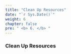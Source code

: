 ```yaml
---
title: "Clean Up Resources"
date: "`r Sys.Date()`"
weight: 6
chapter: false
pre: " <b> 6. </b> "
---
```


### Clean Up Resources
